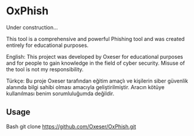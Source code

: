# OxPhish

Under construction...

This tool is a comprehensive and powerful Phishing tool and was created entirely for educational purposes.


English: This project was developed by Oxeser for educational purposes and for people to gain knowledge in the field of cyber security. Misuse of the tool is not my responsibility.

Türkçe: Bu proje Oxeser tarafından eğitim amaçlı ve kişilerin siber güvenlik alanında bilgi sahibi olması amacıyla geliştirilmiştir. Aracın kötüye kullanılması benim sorumluluğumda değildir.

## Usage
Bash git clone https://github.com/Oxeser/OxPhish.git
